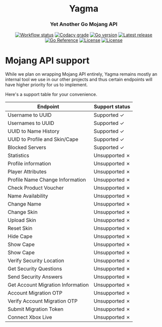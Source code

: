 <h1 align="center">Yagma</h1>
<h3 align="center">Yet Another Go Mojang API</h3>
<p align="center">
  <a href="https://github.com/alteamc/yagma/actions/workflows/go.yml"><img alt="Workflow status" src="https://img.shields.io/github/workflow/status/alteamc/yagma/Go/master"></a>
  <a href="https://app.codacy.com/gh/alteamc/yagma"><img alt="Codacy grade" src="https://img.shields.io/codacy/grade/8c50344d066645af948bfbc0a9b51017"></a>
  <a href="https://github.com/alteamc/yagma/blob/master/go.mod"><img alt="Go version" src="https://img.shields.io/github/go-mod/go-version/alteamc/yagma"></a>
  <a href="https://github.com/alteamc/yagmma/releases/latest"><img alt="Latest release" src="https://img.shields.io/github/v/release/alteamc/yagma"></a>
  <a href="https://pkg.go.dev/github.com/alteamc/yagma"><img alt="Go Reference" src="https://pkg.go.dev/badge/github.com/alteamc/yagma.svg"></a>
  <a href="https://github.com/alteamc/yagma/blob/master/LICENSE"><img alt="License" src="https://img.shields.io/github/license/alteamc/yagma"></a>
  <a href="https://discord.gg/9ruheUG3Wg"><img alt="License" src="https://img.shields.io/discord/929337829610369095"></a>
</p>

# Mojang API support

While we plan on wrapping Mojang API entirely, Yagma remains mostly an internal tool we use in our other projects and
thus certain endpoints will have higher priority for us to implement.

Here's a support table for your convenience.

| Endpoint                          | Support status |
|-----------------------------------|----------------|
| Username to UUID                  | Supported ✓    |
| Usernames to UUID                 | Supported ✓    |
| UUID to Name History              | Supported ✓    |
| UUID to Profile and Skin/Cape     | Supported ✓    |
| Blocked Servers                   | Supported ✓    |
| Statistics                        | Unsupported ✗  |
| Profile information               | Unsupported ✗  |
| Player Attributes                 | Unsupported ✗  |
| Profile Name Change Information   | Unsupported ✗  |
| Check Product Voucher             | Unsupported ✗  |
| Name Availability                 | Unsupported ✗  |
| Change Name                       | Unsupported ✗  |
| Change Skin                       | Unsupported ✗  |
| Upload Skin                       | Unsupported ✗  |
| Reset Skin                        | Unsupported ✗  |
| Hide Cape                         | Unsupported ✗  |
| Show Cape                         | Unsupported ✗  |
| Show Cape                         | Unsupported ✗  |
| Verify Security Location          | Unsupported ✗  |
| Get Security Questions            | Unsupported ✗  |
| Send Security Answers             | Unsupported ✗  |
| Get Account Migration Information | Unsupported ✗  |
| Account Migration OTP             | Unsupported ✗  |
| Verify Account Migration OTP      | Unsupported ✗  |
| Submit Migration Token            | Unsupported ✗  |
| Connect Xbox Live                 | Unsupported ✗  |
